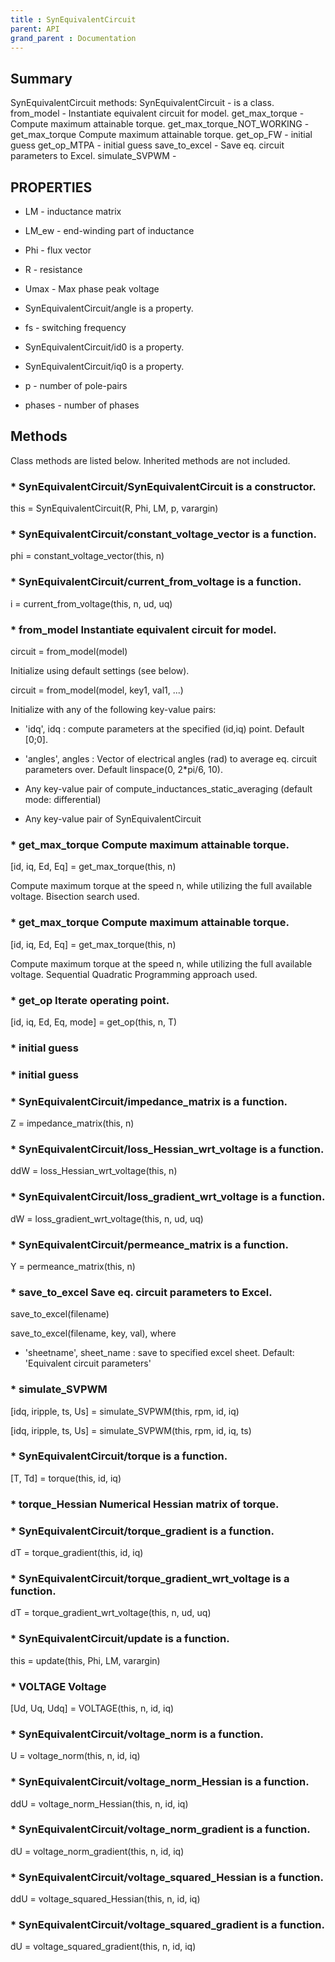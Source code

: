 ```yaml
---
title : SynEquivalentCircuit
parent: API
grand_parent : Documentation
---
```

## Summary
SynEquivalentCircuit methods:
SynEquivalentCircuit - is a class.
from_model - Instantiate equivalent circuit for model.
get_max_torque - Compute maximum attainable torque.
get_max_torque_NOT_WORKING - get_max_torque Compute maximum attainable torque.
get_op_FW - initial guess
get_op_MTPA - initial guess
save_to_excel - Save eq. circuit parameters to Excel.
simulate_SVPWM -
## PROPERTIES
* LM - inductance matrix

* LM_ew - end-winding part of inductance

* Phi - flux vector

* R - resistance

* Umax - Max phase peak voltage

* SynEquivalentCircuit/angle is a property.

* fs - switching frequency

* SynEquivalentCircuit/id0 is a property.

* SynEquivalentCircuit/iq0 is a property.

* p - number of pole-pairs

* phases - number of phases

## Methods
Class methods are listed below. Inherited methods are not included.
### * SynEquivalentCircuit/SynEquivalentCircuit is a constructor.
this = SynEquivalentCircuit(R, Phi, LM, p, varargin)

### * SynEquivalentCircuit/constant_voltage_vector is a function.
phi = constant_voltage_vector(this, n)

### * SynEquivalentCircuit/current_from_voltage is a function.
i = current_from_voltage(this, n, ud, uq)

### * from_model Instantiate equivalent circuit for model.

circuit = from_model(model)

Initialize using default settings (see below).

circuit = from_model(model, key1, val1, ...)

Initialize with any of the following key-value pairs:

* 'idq', idq : compute parameters at the specified (id,iq) point.
Default [0;0].

* 'angles', angles : Vector of electrical angles (rad) to average
eq. circuit parameters over. Default linspace(0, 2*pi/6, 10).

* Any key-value pair of compute_inductances_static_averaging
(default mode: differential)

* Any key-value pair of SynEquivalentCircuit

### * get_max_torque Compute maximum attainable torque.

[id, iq, Ed, Eq] = get_max_torque(this, n)

Compute maximum torque at the speed n, while utilizing the full
available voltage. Bisection search used.

### * get_max_torque Compute maximum attainable torque.

[id, iq, Ed, Eq] = get_max_torque(this, n)

Compute maximum torque at the speed n, while utilizing the full
available voltage. Sequential Quadratic Programming approach used.

### * get_op Iterate operating point.

[id, iq, Ed, Eq, mode] = get_op(this, n, T)

### * initial guess

### * initial guess

### * SynEquivalentCircuit/impedance_matrix is a function.
Z = impedance_matrix(this, n)

### * SynEquivalentCircuit/loss_Hessian_wrt_voltage is a function.
ddW = loss_Hessian_wrt_voltage(this, n)

### * SynEquivalentCircuit/loss_gradient_wrt_voltage is a function.
dW = loss_gradient_wrt_voltage(this, n, ud, uq)

### * SynEquivalentCircuit/permeance_matrix is a function.
Y = permeance_matrix(this, n)

### * save_to_excel Save eq. circuit parameters to Excel.


save_to_excel(filename)

save_to_excel(filename, key, val), where

* 'sheetname', sheet_name : save to specified excel sheet. Default:
'Equivalent circuit parameters'

### * simulate_SVPWM

[idq, iripple, ts, Us] = simulate_SVPWM(this, rpm, id, iq)

[idq, iripple, ts, Us] = simulate_SVPWM(this, rpm, id, iq, ts)

### * SynEquivalentCircuit/torque is a function.
[T, Td] = torque(this, id, iq)

### * torque_Hessian Numerical Hessian matrix of torque.

### * SynEquivalentCircuit/torque_gradient is a function.
dT = torque_gradient(this, id, iq)

### * SynEquivalentCircuit/torque_gradient_wrt_voltage is a function.
dT = torque_gradient_wrt_voltage(this, n, ud, uq)

### * SynEquivalentCircuit/update is a function.
this = update(this, Phi, LM, varargin)

### * VOLTAGE Voltage

[Ud, Uq, Udq] = VOLTAGE(this, n, id, iq)

### * SynEquivalentCircuit/voltage_norm is a function.
U = voltage_norm(this, n, id, iq)

### * SynEquivalentCircuit/voltage_norm_Hessian is a function.
ddU = voltage_norm_Hessian(this, n, id, iq)

### * SynEquivalentCircuit/voltage_norm_gradient is a function.
dU = voltage_norm_gradient(this, n, id, iq)

### * SynEquivalentCircuit/voltage_squared_Hessian is a function.
ddU = voltage_squared_Hessian(this, n, id, iq)

### * SynEquivalentCircuit/voltage_squared_gradient is a function.
dU = voltage_squared_gradient(this, n, id, iq)

